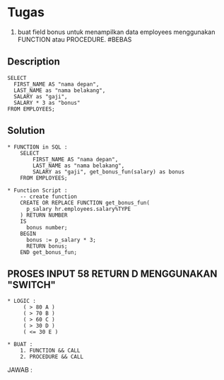 # Tugas

1. 	buat field bonus untuk menampilkan data employees
	menggunakan FUNCTION atau PROCEDURE. #BEBAS
## Description 
	SELECT 
	  FIRST_NAME AS "nama depan", 
	  LAST_NAME as "nama belakang", 
	  SALARY as "gaji",
	  SALARY * 3 as "bonus"
	FROM EMPLOYEES;
	
## Solution 
	* FUNCTION in SQL : 
		SELECT 
			FIRST_NAME AS "nama depan", 
			LAST_NAME as "nama belakang", 
			SALARY as "gaji", get_bonus_fun(salary) as bonus
		FROM EMPLOYEES;

	* Function Script : 
		-- create function 
		CREATE OR REPLACE FUNCTION get_bonus_fun(
		  p_salary hr.employees.salary%TYPE
		) RETURN NUMBER
		IS
		  bonus number;
		BEGIN
		  bonus := p_salary * 3;
		  RETURN bonus;
		END get_bonus_fun;
  
 
 
  
## PROSES INPUT 58 RETURN D MENGGUNAKAN "SWITCH"
	* LOGIC : 
  		 ( > 80 A )
		 ( > 70 B ) 
		 ( > 60 C ) 
		 ( > 30 D ) 
		 ( <= 30 E )
		 
	* BUAT : 
		1. FUNCTION && CALL
		2. PROCEDURE && CALL

JAWAB : 
